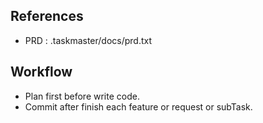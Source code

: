 ## References

- PRD : .taskmaster/docs/prd.txt

## Workflow

- Plan first before write code.
- Commit after finish each feature or request or subTask.
